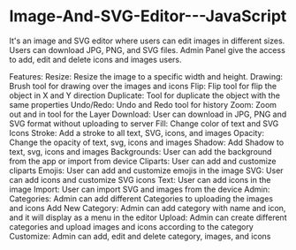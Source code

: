 # Image-And-SVG-Editor---JavaScript
It's an image and SVG editor where users can edit images in different sizes. Users can download JPG, PNG, and SVG files. Admin Panel give the access to add, edit and delete icons and images users.



Features:
Resize: Resize the image to a specific width and height.
Drawing: Brush tool for drawing over the images and icons
Flip: Flip tool for flip the object in X and Y direction
Duplicate: Tool for duplicate the object with the same properties
Undo/Redo: Undo and Redo tool for history
Zoom: Zoom out and in tool for the Layer
Download: User can download in JPG, PNG and SVG format without uploading to server
Fill: Change color of text and SVG Icons
Stroke: Add a stroke to all text, SVG, icons, and images
Opacity: Change the opacity of text, svg, icons and images
Shadow: Add Shadow to text, svg, icons and images
Backgrounds: User can add the background from the app or import from device
Cliparts: User can add and customize cliparts
Emojis: User can add and customize emojis in the image
SVG: User can add icons and customize SVG icons
Text: User can add icons in the image
Import: User can import SVG and images from the device
Admin:
Categories: Admin can add different Categories to uploading the images and icons
Add New Category: Admin can add category with name and icon, and it will display as a menu in the editor
Upload: Admin can create different categories and upload images and icons according to the category
Customize: Admin can add, edit and delete category, images, and icons
